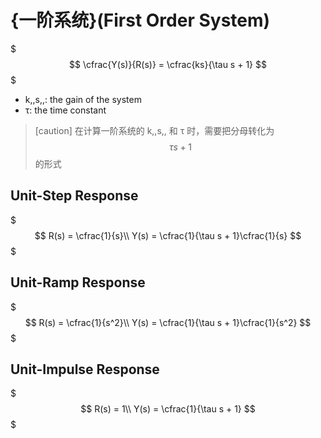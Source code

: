 # {一阶系统}(First Order System)

$$$
\cfrac{Y(s)}{R(s)} = \cfrac{ks}{\tau s + 1}
$$$
- k,,s,,: the gain of the system
- τ: the time constant

> [caution] 
> 在计算一阶系统的 k,,s,, 和 τ 时，需要把分母转化为 $$\tau s + 1$$ 的形式

## Unit-Step Response

$$$
R(s) = \cfrac{1}{s}\\
Y(s) = \cfrac{1}{\tau s + 1}\cfrac{1}{s}
$$$

## Unit-Ramp Response

$$$
R(s) = \cfrac{1}{s^2}\\
Y(s) = \cfrac{1}{\tau s + 1}\cfrac{1}{s^2}
$$$

## Unit-Impulse Response

$$$
R(s) = 1\\
Y(s) = \cfrac{1}{\tau s + 1}
$$$
